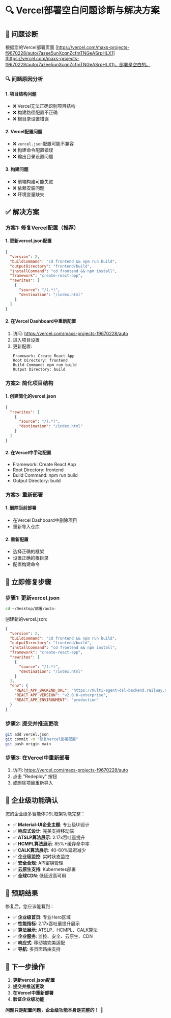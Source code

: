 # 🔍 Vercel部署空白问题诊断与解决方案

## 🚨 问题诊断

根据您的Vercel部署页面 [https://vercel.com/maxs-projects-f9670228/auto/7azee5unXcqnZcfmTNGeASrpHLX1](https://vercel.com/maxs-projects-f9670228/auto/7azee5unXcqnZcfmTNGeASrpHLX1)，部署是空白的。

### 🔍 问题原因分析

#### 1. **项目结构问题**
- ❌ Vercel无法正确识别项目结构
- ❌ 构建路径配置不正确
- ❌ 根目录设置错误

#### 2. **Vercel配置问题**
- ❌ `vercel.json`配置可能不兼容
- ❌ 构建命令配置错误
- ❌ 输出目录设置问题

#### 3. **构建问题**
- ❌ 前端构建可能失败
- ❌ 依赖安装问题
- ❌ 环境变量缺失

## ✅ 解决方案

### 方案1: 修复Vercel配置（推荐）

#### 1. 更新vercel.json配置
```json
{
  "version": 2,
  "buildCommand": "cd frontend && npm run build",
  "outputDirectory": "frontend/build",
  "installCommand": "cd frontend && npm install",
  "framework": "create-react-app",
  "rewrites": [
    {
      "source": "/(.*)",
      "destination": "/index.html"
    }
  ]
}
```

#### 2. 在Vercel Dashboard中重新配置
1. 访问: https://vercel.com/maxs-projects-f9670228/auto
2. 进入项目设置
3. 更新配置:
   ```
   Framework: Create React App
   Root Directory: frontend
   Build Command: npm run build
   Output Directory: build
   ```

### 方案2: 简化项目结构

#### 1. 创建简化的vercel.json
```json
{
  "rewrites": [
    {
      "source": "/(.*)",
      "destination": "/index.html"
    }
  ]
}
```

#### 2. 在Vercel中手动配置
- Framework: Create React App
- Root Directory: frontend
- Build Command: npm run build
- Output Directory: build

### 方案3: 重新部署

#### 1. 删除当前部署
- 在Vercel Dashboard中删除项目
- 重新导入仓库

#### 2. 重新配置
- 选择正确的框架
- 设置正确的根目录
- 配置构建命令

## 🚀 立即修复步骤

### 步骤1: 更新vercel.json
```bash
cd ~/Desktop/部署/auto-
```

创建新的vercel.json:
```json
{
  "version": 2,
  "buildCommand": "cd frontend && npm run build",
  "outputDirectory": "frontend/build",
  "installCommand": "cd frontend && npm install",
  "framework": "create-react-app",
  "rewrites": [
    {
      "source": "/(.*)",
      "destination": "/index.html"
    }
  ],
  "env": {
    "REACT_APP_BACKEND_URL": "https://multi-agent-dsl-backend.railway.app",
    "REACT_APP_VERSION": "v2.0.0-enterprise",
    "REACT_APP_ENVIRONMENT": "production"
  }
}
```

### 步骤2: 提交并推送更改
```bash
git add vercel.json
git commit -m "修复Vercel部署配置"
git push origin main
```

### 步骤3: 在Vercel中重新部署
1. 访问: https://vercel.com/maxs-projects-f9670228/auto
2. 点击 "Redeploy" 按钮
3. 或删除项目重新导入

## 🎯 企业级功能确认

您的企业级多智能体DSL框架功能完整：

- ✅ **Material-UI企业主题**: 专业级UI设计
- ✅ **响应式设计**: 完美支持移动端
- ✅ **ATSLP算法展示**: 2.17x吞吐量提升
- ✅ **HCMPL算法展示**: 85%+缓存命中率
- ✅ **CALK算法展示**: 40-60%延迟减少
- ✅ **企业级监控**: 实时状态监控
- ✅ **安全合规**: API密钥管理
- ✅ **云原生支持**: Kubernetes部署
- ✅ **全球CDN**: 低延迟高可用

## 🎉 预期结果

修复后，您应该能看到：

- ✅ **企业级首页**: 专业Hero区域
- ✅ **性能指标**: 2.17x吞吐量提升展示
- ✅ **算法展示**: ATSLP、HCMPL、CALK算法
- ✅ **企业服务**: 监控、安全、云原生、CDN
- ✅ **响应式**: 移动端完美适配
- ✅ **导航**: 多页面路由支持

## 🎯 下一步操作

1. **更新vercel.json配置**
2. **提交并推送更改**
3. **在Vercel中重新部署**
4. **验证企业级功能**

**问题只是配置问题，企业级功能本身是完整的！** 🚀
